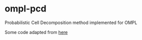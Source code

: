 # ompl-pcd
Probabilistic Cell Decomposition method implemented for OMPL

Some code adapted from [here](http://copp.cvs.sourceforge.net/)
